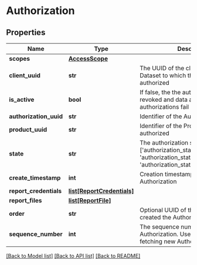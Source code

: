 # Authorization

## Properties
Name | Type | Description | Notes
------------ | ------------- | ------------- | -------------
**scopes** | [**AccessScope**](AccessScope.md) |  | 
**client_uuid** | **str** | The UUID of the client owning the Dataset to which the product is authorized | 
**is_active** | **bool** | If false, the the authorization is revoked and data access authorizations fail | 
**authorization_uuid** | **str** | Identifier of the Authorization | 
**product_uuid** | **str** | Identifier of the Product to be authorized | 
**state** | **str** | The authorization state. One of : [&#39;authorization_state_pending_dataset&#39;, &#39;authorization_state_fulfillable&#39;, &#39;authorization_state_result_available&#39;] | 
**create_timestamp** | **int** | Creation timestamp for the Authorization | 
**report_credentials** | [**list[ReportCredentials]**](ReportCredentials.md) |  | [optional] 
**report_files** | [**list[ReportFile]**](ReportFile.md) |  | [optional] 
**order** | **str** | Optional UUID of the Order that created the Authorization | [optional] 
**sequence_number** | **int** | The sequence number of the Authorization. Used as a filter when fetching new Authorizations | [optional] 

[[Back to Model list]](../README.md#documentation-for-models) [[Back to API list]](../README.md#documentation-for-api-endpoints) [[Back to README]](../README.md)


